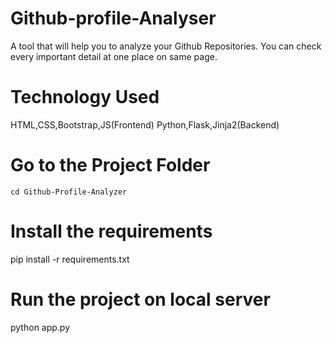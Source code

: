 # Github-profile-Analyser
 A tool that will help you to analyze your Github Repositories. You can check every important detail at one place on same page.

# Technology Used
 HTML,CSS,Bootstrap,JS(Frontend)
	Python,Flask,Jinja2(Backend)
 
# Go to the Project Folder
	cd Github-Profile-Analyzer
# Install the requirements
 pip install -r requirements.txt
# Run the project on local server
 python app.py
